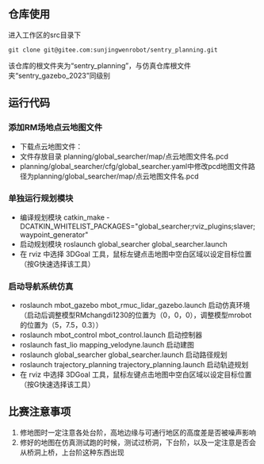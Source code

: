 ## 仓库使用
进入工作区的src目录下
```shell
git clone git@gitee.com:sunjingwenrobot/sentry_planning.git
```
该仓库的根文件夹为“sentry_planning”，与仿真仓库根文件夹“sentry_gazebo_2023”同级别


## 运行代码
### 添加RM场地点云地图文件
* 下载点云地图文件：
* 文件存放目录 planning/global_searcher/map/点云地图文件名.pcd
* planning/global_searcher/cfg/global_searcher.yaml中修改pcd地图文件路径为planning/global_searcher/map/点云地图文件名.pcd

### 单独运行规划模块
* 编译规划模块 catkin_make -DCATKIN_WHITELIST_PACKAGES="global_searcher;rviz_plugins;slaver;waypoint_generator"
* 启动规划模块 roslaunch global_searcher global_searcher.launch
* 在 rviz 中选择 3DGoal 工具，鼠标左键点击地图中空白区域以设定目标位置（按G快速选择该工具）

### 启动导航系统仿真
* roslaunch mbot_gazebo mbot_rmuc_lidar_gazebo.launch 启动仿真环境（启动后调整模型RMchangdi1230的位置为（0，0，0），调整模型mrobot的位置为（5，7.5，0.3））
* roslaunch mbot_control mbot_control.launch 启动控制器
* roslaunch fast_lio mapping_velodyne.launch 启动建图
* roslaunch global_searcher global_searcher.launch 启动路径规划
* roslaunch trajectory_planning trajectory_planning.launch 启动轨迹规划
* 在 rviz 中选择 3DGoal 工具，鼠标左键点击地图中空白区域以设定目标位置（按G快速选择该工具）

## 比赛注意事项

1. 修地图时一定注意各处台阶，高地边缘与可通行地区的高度差是否被噪声影响
2. 修好的地图在仿真测试跑的时候，测试过桥洞，下台阶，以及一定注意是否会从桥洞上桥，上台阶这种东西出现
